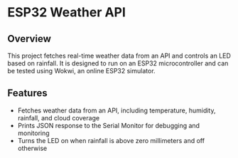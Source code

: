 # ESP32 Weather API 

## Overview  
This project fetches real-time weather data from an API and controls an LED based on rainfall. It is designed to run on an ESP32 microcontroller and can be tested using Wokwi, an online ESP32 simulator.  

## Features  
- Fetches weather data from an API, including temperature, humidity, rainfall, and cloud coverage  
- Prints JSON response to the Serial Monitor for debugging and monitoring  
- Turns the LED on when rainfall is above zero millimeters and off otherwise  


